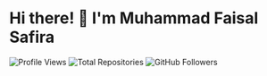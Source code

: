 # Hi there! 👋 I'm Muhammad Faisal Safira
![Profile Views](https://komarev.com/ghpvc/?username=MFaisal00359&color=blue)
![Total Repositories](https://img.shields.io/badge/Total%20Repositories-15-brightgreen)
![GitHub Followers](https://img.shields.io/github/followers/MFaisal00359?label=Followers&color=yellow&style=flat)
